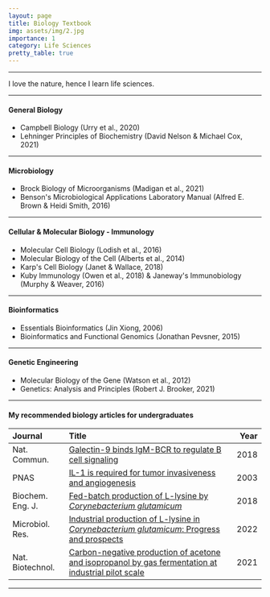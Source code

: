 ```yaml
---
layout: page
title: Biology Textbook
img: assets/img/2.jpg
importance: 1
category: Life Sciences
pretty_table: true
---
```


---

I love the nature, hence I learn life sciences.

---

#### General Biology

- Campbell Biology (Urry et al., 2020)
- Lehninger Principles of Biochemistry (David Nelson & Michael Cox, 2021)

---

#### Microbiology

- Brock Biology of Microorganisms (Madigan et al., 2021)
- Benson's Microbiological Applications Laboratory Manual (Alfred E. Brown & Heidi Smith, 2016)

---

#### Cellular & Molecular Biology - Immunology

- Molecular Cell Biology (Lodish et al., 2016)
- Molecular Biology of the Cell (Alberts et al., 2014)
- Karp's Cell Biology (Janet & Wallace, 2018)
- Kuby Immunology (Owen et al., 2018) & Janeway's Immunobiology (Murphy & Weaver, 2016)

---

#### Bioinformatics

- Essentials Bioinformatics (Jin Xiong, 2006)
- Bioinformatics and Functional Genomics (Jonathan Pevsner, 2015)

---

#### Genetic Engineering

- Molecular Biology of the Gene (Watson et al., 2012)
- Genetics: Analysis and Principles (Robert J. Brooker, 2021)

---

#### My recommended biology articles for undergraduates

<!-- <table
  data-click-to-select="true"
  data-height="460"
  data-pagination="true"
  data-search="true"
  data-toggle="table"
  data-url="{{ '/tables/bio_list_data.json' | relative_url }}"
>
  <thead>
    <tr>
      <th data-field="journal" data-halign="left" data-align="left" data-sortable="true">Journal</th>
      <th data-field="title" data-halign="left" data-align="left" data-sortable="true">Title</th>
      <th data-field="year" data-halign="right" data-align="right" data-sortable="true">Year</th>
    </tr>
  </thead>
</table> -->

| Journal | Title | Year |
| :----------- | :------------ | ------------: |
| Nat. Commun. | [Galectin-9 binds IgM-BCR to regulate B cell signaling](https://doi.org/10.1038/s41467-018-05771-8) | 2018 |
| PNAS | [IL-1 is required for tumor invasiveness and angiogenesis](https://doi.org/10.1073/pnas.0437939100) | 2003 |
| Biochem. Eng. J. | [Fed-batch production of L-lysine by *Corynebacterium glutamicum*](https://doi.org/10.1016/S1369-703X(97)00014-4) | 2018 |
| Microbiol. Res. | [Industrial production of L-lysine in *Corynebacterium glutamicum*: Progress and prospects](https://doi.org/10.1016/j.micres.2022.127101) | 2022 |
| Nat. Biotechnol. | [Carbon-negative production of acetone and isopropanol by gas fermentation at industrial pilot scale](https://doi.org/10.1038/s41587-021-01195-w) | 2021 |


---